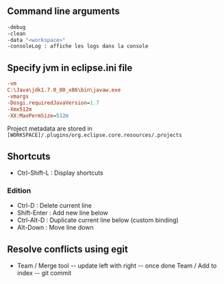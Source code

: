 ## Command line arguments
```bash
-debug
-clean
-data "<workspace>"
-consoleLog : affiche les logs dans la console
```

## Specify jvm in eclipse.ini file
```ini
-vm
C:\Java\jdk1.7.0_80_x86\bin\javaw.exe
-vmargs
-Dosgi.requiredJavaVersion=1.7
-Xmx512m
-XX:MaxPermSize=512m
```
Project metadata are stored in `[WORKSPACE]/.plugins/org.eclipse.core.resources/.projects`

## Shortcuts
- Ctrl-Shift-L : Display shortcuts

### Edition
- Ctrl-D : Delete current line
- Shift-Enter : Add new line below
- Ctrl-Alt-D : Duplicate current line below (custom binding)
- Alt-Down : Move line down

## Resolve conflicts using egit
- Team / Merge tool
-- update left with right
-- once done Team / Add to index
-- git commit
